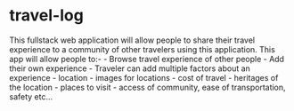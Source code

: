 # travel-log
This fullstack web application will allow people to share their travel experience to a community of other travelers using this application.  This app will allow people to:-  - Browse travel experience of other people - Add their own experience - Traveler can add multiple factors about an experience     - location     - images for locations     - cost of travel     - heritages of the location     - places to visit     - access of community, ease of transportation, safety etc...

